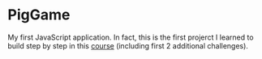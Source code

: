 # PigGame
My first JavaScript application.
In fact, this is the first projerct I learned to build step by step in this [course](https://www.udemy.com/the-complete-javascript-course/) (including first 2 additional challenges).
